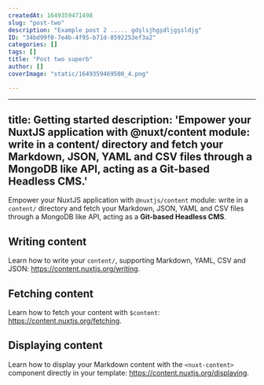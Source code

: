 ```yaml
---
createdAt: 1649359471498
slug: "post-two"
description: "Example post 2 ..... gdşlsjhgşdljgşsldjg"
ID: "34bd99f0-7e4b-4f95-b71d-8592253ef3a2"
categories: []
tags: []
title: "Post two superb"
author: []
coverImage: "static/1649359469500_4.png"

---
```

---
title: Getting started
description: 'Empower your NuxtJS application with @nuxt/content module: write in a content/ directory and fetch your Markdown, JSON, YAML and CSV files through a MongoDB like API, acting as a Git-based Headless CMS.'
---

Empower your NuxtJS application with `@nuxtjs/content` module: write in a `content/` directory and fetch your Markdown, JSON, YAML and CSV files through a MongoDB like API, acting as a **Git-based Headless CMS**.

## Writing content

Learn how to write your `content/`, supporting Markdown, YAML, CSV and JSON: https://content.nuxtjs.org/writing.

## Fetching content

Learn how to fetch your content with `$content`: https://content.nuxtjs.org/fetching.

## Displaying content

Learn how to display your Markdown content with the `<nuxt-content>` component directly in your template: https://content.nuxtjs.org/displaying.
